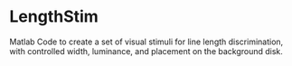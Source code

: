 # LengthStim
Matlab Code to create a set of visual stimuli for line length discrimination, with controlled width, luminance, and placement on the background disk. 
